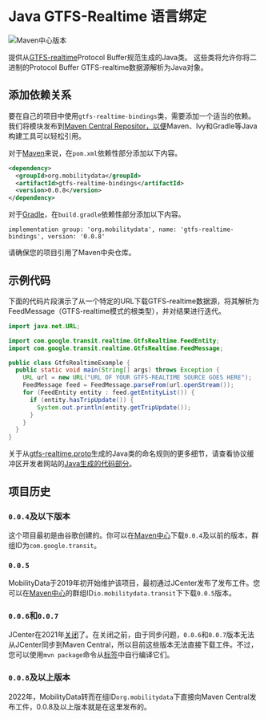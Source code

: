 # Java GTFS-Realtime 语言绑定

![Maven中心版本](https://img.shields.io/maven-central/v/org.mobilitydata/gtfs-realtime-bindings.svg)

提供从[GTFS-realtime](https://github.com/google/transit/tree/master/gtfs-realtime)Protocol Buffer规范生成的Java类。 这些类将允许你将二进制的Protocol Buffer GTFS-realtime数据源解析为Java对象。

## 添加依赖关系

要在自己的项目中使用`gtfs-realtime-bindings`类，需要添加一个适当的依赖。 我们将模块发布到[Maven Central Repositor，以便](http://search.maven.org/)Maven、Ivy和Gradle等Java构建工具可以轻松引用。

对于[Maven](http://maven.apache.org/)来说，在`pom.xml`依赖性部分添加以下内容。

```xml
<dependency>
  <groupId>org.mobilitydata</groupId>
  <artifactId>gtfs-realtime-bindings</artifactId>
  <version>0.0.8</version>
</dependency>
```

对于[Gradle](https://www.gradle.org/)，在`build.gradle`依赖性部分添加以下内容。

    implementation group: 'org.mobilitydata', name: 'gtfs-realtime-bindings', version: '0.0.8'

请确保您的项目引用了Maven中央仓库。

## 示例代码

下面的代码片段演示了从一个特定的URL下载GTFS-realtime数据源，将其解析为FeedMessage（GTFS-realtime模式的根类型），并对结果进行迭代。

```java
import java.net.URL;

import com.google.transit.realtime.GtfsRealtime.FeedEntity;
import com.google.transit.realtime.GtfsRealtime.FeedMessage;

public class GtfsRealtimeExample {
  public static void main(String[] args) throws Exception {
    URL url = new URL("URL OF YOUR GTFS-REALTIME SOURCE GOES HERE");
    FeedMessage feed = FeedMessage.parseFrom(url.openStream());
    for (FeedEntity entity : feed.getEntityList()) {
      if (entity.hasTripUpdate()) {
        System.out.println(entity.getTripUpdate());
      }
    }
  }
}
```

关于从[gtfs-realtime.proto](https://github.com/google/transit/blob/master/gtfs-realtime/proto/gtfs-realtime.proto)生成的Java类的命名规则的更多细节，请查看协议缓冲区开发者网站的[Java生成的代码部分](https://developers.google.com/protocol-buffers/docs/reference/java-generated)。

## 项目历史

### `0.0.4`及以下版本

这个项目最初是由谷歌创建的。你可以在[Maven中心](https://search.maven.org/search?q=g:com.google.transit%20AND%20a:gtfs-realtime-bindings)下载`0.0.4`及以前的版本，群组ID为`com.google.transit`。

### `0.0.5`

MobilityData于2019年初开始维护该项目，最初通过JCenter发布了发布工件。您可以在[Maven中心](https://search.maven.org/artifact/io.mobilitydata.transit/gtfs-realtime-bindings)的群组ID`io.mobilitydata.transit`下下载`0.0.5`版本。

### `0.0.6`和`0.0.7`

JCenter在2021年[关闭](https://jfrog.com/blog/into-the-sunset-bintray-jcenter-gocenter-and-chartcenter/)了。在关闭之前，由于同步问题，`0.0.6`和`0.0.7`版本无法从JCenter同步到Maven Central，所以目前这些版本无法直接下载工件。不过，您可以使用`mvn package`命令从[标签](https://github.com/MobilityData/gtfs-realtime-bindings/tags)中自行编译它们。

### `0.0.8`及以上版本

2022年，MobilityData转而在组ID`org.mobilitydata`下直接向Maven Central发布工件，0.0.8及以上版本就是在这里发布的。
